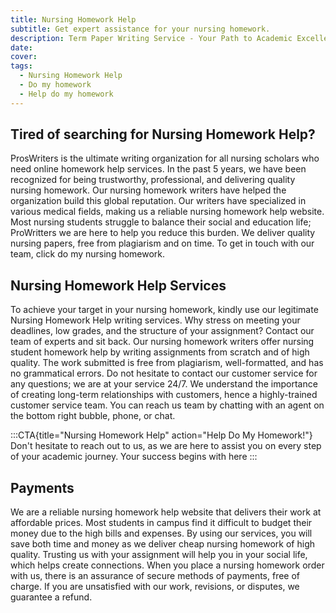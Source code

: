 ```yaml
---
title: Nursing Homework Help
subtitle: Get expert assistance for your nursing homework.
description: Term Paper Writing Service - Your Path to Academic Excellence
date:
cover:
tags:
  - Nursing Homework Help
  - Do my homework
  - Help do my homework
---
```


## Tired of searching for Nursing Homework Help?

ProsWriters is the ultimate writing organization for all nursing scholars who need online homework help services. In the past 5 years, we have been recognized for being trustworthy, professional, and delivering quality nursing homework. Our nursing homework writers have helped the organization build this global reputation. Our writers have specialized in various medical fields, making us a reliable nursing homework help website. Most nursing students struggle to balance their social and education life; ProWritters we are here to help you reduce this burden. We deliver quality nursing papers, free from plagiarism and on time.
To get in touch with our team, click do my nursing homework.

## Nursing Homework Help Services
To achieve your target in your nursing homework, kindly use our legitimate Nursing Homework Help writing services. Why stress on meeting your deadlines, low grades, and the structure of your assignment? Contact our team of experts and sit back. Our nursing homework writers offer nursing student homework help by writing assignments from scratch and of high quality. The work submitted is free from plagiarism, well-formatted, and has no grammatical errors. Do not hesitate to contact our customer service for any questions; we are at your service 24/7.
We understand the importance of creating long-term relationships with customers, hence a highly-trained customer service team. You can reach us team by chatting with an agent on the bottom right bubble, phone, or chat.

:::CTA{title="Nursing Homework Help" action="Help Do My Homework!"}
Don't hesitate to reach out to us, as we are here to assist you on every step of your academic journey. Your success begins with here
:::

## Payments
We are a reliable nursing homework help website that delivers their work at affordable prices. Most students in campus find it difficult to budget their money due to the high bills and expenses. By using our services, you will save both time and money as we deliver cheap nursing homework of high quality. Trusting us with your assignment will help you in your social life, which helps create connections. When you place a nursing homework order with us, there is an assurance of secure methods of payments, free of charge.
If you are unsatisfied with our work, revisions, or disputes, we guarantee a refund.
 